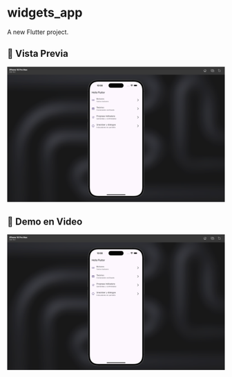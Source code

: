# widgets_app

A new Flutter project.


## 📱 Vista Previa
<div align="center">
  <img src="/lib/assets/widgets-01.png" width="700px"/>
</div>

## 🎥 Demo en Video

[![Demo en Video](lib/assets/widgets-01.png)](lib/assets/widgets-02.mp4)



